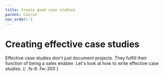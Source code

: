 ```yaml
---
title: Create good case studies
parent: Course
nav_order: 3
---
```

# Creating effective case studies

Effective case studies don't just document projects. They fulfill their function of being a sales enabler. Let's look at how to write effective case studies. 
{: .fs-6 .fw-300 }
